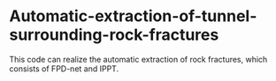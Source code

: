 # Automatic-extraction-of-tunnel-surrounding-rock-fractures
This code can realize the automatic extraction of rock fractures, which consists of FPD-net and IPPT.
